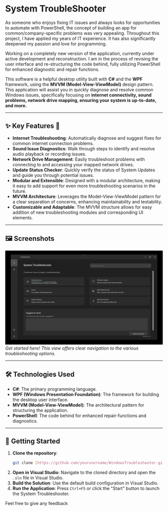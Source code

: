 # System TroubleShooter

As someone who enjoys fixing IT issues and always looks for opportunities to automate with PowerShell, the concept of building an app for common/company-specific problems was very appealing. Throughout this project, I have applied my years of IT experience. It has also significantly deepened my passion and love for programming.

Working on a completely new version of the application, currently under active development and reconstruction. I am in the process of revising the user interface and re-structuring the code behind, fully utilizing PowerShell for enhanced diagnostic and repair functions.


This software is a helpful desktop utility built with **C#** and the **WPF** framework, using the **MVVM (Model-View-ViewModel)** design pattern. This application will assist you in quickly diagnose and resolve common Windows issues, specifically focusing on **internet connectivity, sound problems, network drive mapping, ensuring your system is up-to-date, and more.**

---

## ✨ Key Features 🔧

* **Internet Troubleshooting**: Automatically diagnose and suggest fixes for common internet connection problems.
* **Sound Issue Diagnostics**: Walk through steps to identify and resolve audio playback or recording issues.
* **Network Drive Management**: Easily troubleshoot problems with connecting to and accessing your mapped network drives.
* **Update Status Checker**: Quickly verify the status of System Updates and guide you through potential issues.
* **Modular and Extensible**: Designed with a modular architecture, making it easy to add support for even more troubleshooting scenarios in the future.
* **MVVM Architecture**: Leverages the Model-View-ViewModel pattern for a clear separation of concerns, enhancing maintainability and testability.
* **Customizable and Adaptable**: The MVVM structure allows for easy addition of new troubleshooting modules and corresponding UI elements.

---

## 🖼️ Screenshots

![Screenshot of Home View](SystemTroubleShooter/Assets/TroubleshooterScreenshot.png)
*Get started here! This view offers clear navigation to the various troubleshooting options.*


---

## 🛠️ Technologies Used

* **C#**: The primary programming language.
* **WPF (Windows Presentation Foundation)**: The framework for building the desktop user interface.
* **MVVM (Model-View-ViewModel)**: The architectural pattern for structuring the application.
* **PowerShell**: The code behind for enhanced repair-functions and diagnostics.

---

## 🚀 Getting Started

1.  **Clone the repository**:
    ```bash
    git clone [https://github.com/yourusername/WindowsTroubleshooter.git](https://github.com/yourusername/WindowsTroubleshooter.git)
    ```
2.  **Open in Visual Studio**: Navigate to the cloned directory and open the `.sln` file in Visual Studio.
3.  **Build the Solution**: Use the default build configuration in Visual Studio.
4.  **Run the Application**: Press `Ctrl+F5` or click the "Start" button to launch the System Troubleshooter.

Feel free to give any feedback
